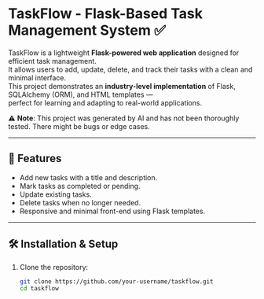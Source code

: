 # TaskFlow - Flask-Based Task Management System ✅

TaskFlow is a lightweight **Flask-powered web application** designed for efficient task management.  
It allows users to add, update, delete, and track their tasks with a clean and minimal interface.  
This project demonstrates an **industry-level implementation** of Flask, SQLAlchemy (ORM), and HTML templates —  
perfect for learning and adapting to real-world applications.

⚠️ **Note**: This project was generated by AI and has not been thoroughly tested. There might be bugs or edge cases.

---

## 🚀 Features
- Add new tasks with a title and description.
- Mark tasks as completed or pending.
- Update existing tasks.
- Delete tasks when no longer needed.
- Responsive and minimal front-end using Flask templates.

---

## 🛠️ Installation & Setup

1. Clone the repository:
   ```bash
   git clone https://github.com/your-username/taskflow.git
   cd taskflow
